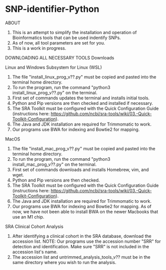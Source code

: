# SNP-identifier-Python

ABOUT
1) This is an attempt to simplify the installation and operation of Bioinformatics tools that can be used indentify SNPs.
2) As of now, all tool parameters are set for you.
3) This is a work in progress.

DOWNLOADING ALL NECESSARY TOOLS
Downloads

Linux and Windows Subsystem for Linux (WSL)

1) The file "install_linux_prog_v??.py" must be copied and pasted into the terminal home directory.
2) To run the program, run the command "python3 install_linux_prog_v??.py" on the terminal.
3) First set of commands updates the terminal and installs initial tools.
4) Python and Pip versions are then checked and installed if necessary.
5) The SRA Toolkit must be configured with the Quick Configuration Guide (instructions here: https://github.com/ncbi/sra-tools/wiki/03.-Quick-Toolkit-Configuration).
6) The Java and JDK installation are required for Trimmomatic to work.
8) Our programs use BWA for indexing and Bowtie2 for mapping.

MacOS

1) The file "install_mac_prog_v??.py" must be copied and pasted into the terminal home directory.
2) To run the program, run the command "python3 install_mac_prog_v??.py" on the terminal.
3) First set of commands downloads and installs Homebrew, vim, and wget.
4) Python and Pip versions are then checked.
5) The SRA Toolkit must be configured with the Quick Configuration Guide (instructions here: https://github.com/ncbi/sra-tools/wiki/03.-Quick-Toolkit-Configuration).
6) The Java and JDK installation are required for Trimmomatic to work.
7) Our programs use BWA for indexing and Bowtie2 for mapping. As of now, we have not been able to install BWA on the newer Macbooks that use an M1 chip.

SRA Clinical Cohort Analysis 

1) After identifying a clinical cohort in the SRA database, download the accession list. NOTE: Our programs use the accession number "SRR" for detection and identification. Make sure "SRR" is not included in the accession list's name.
2) The accession list and untrimmed_analysis_tools_v?? must be in the same directory where you wish to run the analysis.

